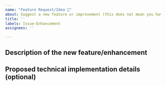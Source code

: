 ```yaml
---
name: "Feature Request/Idea 🚀"
about: Suggest a new feature or improvement (this does not mean you have to implement it)
title: ''
labels: Issue-Enhancement
assignees: ''

---
```


<!--

The maintainer may close your issue without further explanation or engagement if:
- You delete this entire template and go your own path;
- You file an issue that has many duplicates;
- You file an issue completely blank in the body.

-->

## Description of the new feature/enhancement

<!--
A clear and concise description of what the problem is that the new feature would solve.
Describe why and how a user would use this new functionality (if applicable).
-->

## Proposed technical implementation details (optional)

<!--
A clear and concise description of what you want to happen.
-->
